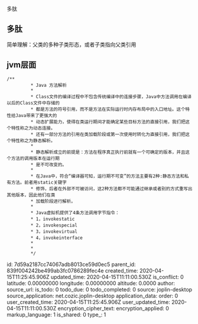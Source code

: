 多肽

## 多肽
简单理解：父类的多种子类形态，或者子类指向父类引用

## jvm层面

```
/** 
         * Java 方法解析 
         *  
         * Class文件的编译过程中不包含传统编译中的连接步骤，Java中方法调用在编译以后的Class文件中存储的 
         * 都是方法的符号引用，而不是方法在实际运行时内存布局中的入口地址。这个特性给Java带来了更强大的 
         * 动态扩展能力，使得在类运行期间才能确定某些目标方法的直接引用，我们把这个特性称之为动态连接。 
         * 还有一部分方法的引用在类加载阶段或第一次使用时转化为直接引用，我们把这个特性称之为静态解析。 
         *  
         * 静态解析成立的前提是：方法在程序真正执行前就有一个可确定的版本，并且这个方法的调用版本在运行期 
         * 是不可改变的。 
         *  
         * 在Java中，符合“编译器可知，运行期不可变”的方法主要有2种:静态方法和私有方法。前者用static关键字 
         * 修饰，后者在外部不可被访问，这2种方法都不可能通过继承或者别的方式重写出其他版本，因此他们在类 
         * 加载阶段进行解析。 
         * 
         * Java虚拟机提供了4条方法调用字节指令： 
         * 1，invokestatic 
         * 2，invokespecial 
         * 3，invokevirtual 
         * 4，invokeinterface 
         *  
         *  
         */  
```

id: 7d59a2187cc74067adb8013ce59d0ec5
parent_id: 839f004242be499ab3fc0786289fec4e
created_time: 2020-04-15T11:25:45.906Z
updated_time: 2020-04-15T11:11:00.530Z
is_conflict: 0
latitude: 0.00000000
longitude: 0.00000000
altitude: 0.0000
author: 
source_url: 
is_todo: 0
todo_due: 0
todo_completed: 0
source: joplin-desktop
source_application: net.cozic.joplin-desktop
application_data: 
order: 0
user_created_time: 2020-04-15T11:25:45.906Z
user_updated_time: 2020-04-15T11:11:00.530Z
encryption_cipher_text: 
encryption_applied: 0
markup_language: 1
is_shared: 0
type_: 1